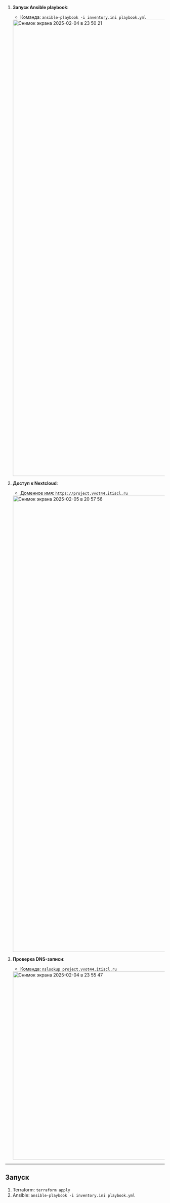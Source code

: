 

1. **Запуск Ansible playbook**:
   - Команда: `ansible-playbook -i inventory.ini playbook.yml`
   <img width="1440" alt="Снимок экрана 2025-02-04 в 23 50 21" src="https://github.com/user-attachments/assets/296148ad-19fb-4ff3-99a8-f6056b0ce48c" />


2. **Доступ к Nextcloud**:
   - Доменное имя: `https://project.vvot44.itiscl.ru`
   <img width="1440" alt="Снимок экрана 2025-02-05 в 20 57 56" src="https://github.com/user-attachments/assets/7ab90cca-d3b5-4817-988a-84b07a6c563f" />


3. **Проверка DNS-записи**:
   - Команда: `nslookup project.vvot44.itiscl.ru`
   <img width="593" alt="Снимок экрана 2025-02-04 в 23 55 47" src="https://github.com/user-attachments/assets/05c0126e-4f68-4688-8d18-9c8c72f19357" />


---

## Запуск

1. Terraform: `terraform apply`
2. Ansible: `ansible-playbook -i inventory.ini playbook.yml`

